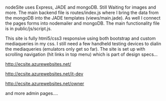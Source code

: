 nodeSite uses Express, JADE and mongoDB.
Still Waiting for images and more.
The main backend file is routes/index.js where I bring the data from the mongoDB into the JADE templates (views/main.jade). As well I connect the pages forms into nodemailer and mongoDB. The main functionality file is in public/js/script.js.

This site is fully html5/css3 responsive using both bootstrap and custom mediaqueries in my css.
I still need a few handheld testing devices to dialin the mediaqueries (emulators only get so far).
The site is set up with scrolling navigation (hit links in top menu) which is part of design specs...

http://ecsite.azurewebsites.net/

http://ecsite.azurewebsites.net/it-dev

http://ecsite.azurewebsites.net/owner

and more admin pages....







